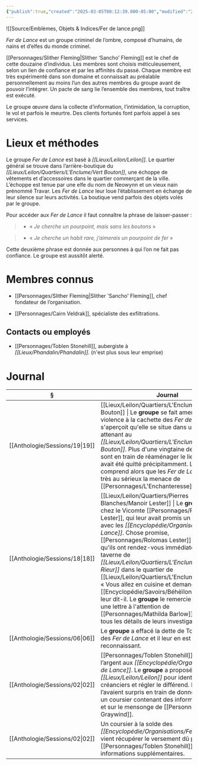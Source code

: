 ```yaml
---
{"publish":true,"created":"2025-03-05T00:12:39.000-05:00","modified":"2025-03-05T00:12:39.000-05:00","cssclasses":""}
---
```



![[Source/Emblèmes, Objets & Indices/Fer de lance.png]]

*Fer de Lance* est un groupe criminel de l’ombre, composé d’humains, de nains et d’elfes du monde criminel. 

[[Personnages/Slither Fleming\|Slither ‘Sancho’ Fleming]] est le chef de cette douzaine d’individus. Les membres sont choisis méticuleusement, selon un lien de confiance et par les affinités du passé. Chaque membre est très expérimenté dans son domaine et connaissait au préalable personnellement au moins l’un des autres membres du groupe avant de pouvoir l’intégrer. Un pacte de sang lie l’ensemble des membres, tout traître est exécuté.

Le groupe œuvre dans la collecte d’information, l’intimidation, la corruption, le vol et parfois le meurtre. Des clients fortunés font parfois appel à ses services.

# Lieux et méthodes

Le groupe *Fer de Lance* est basé à *[[Lieux/Leilon/Leilon]]*. Le quartier général se trouve dans l’arrière-boutique du *[[Lieux/Leilon/Quartiers/L'Enclume/Vert Bouton]]*, une échoppe de vêtements et d’accessoires dans le quartier commerçant de la ville. L’échoppe est tenue par une elfe du nom de Neowynn et un vieux nain prénommé Travar. Les *Fer de Lance* leur loue l’établissement en échange de leur silence sur leurs activités. La boutique vend parfois des objets volés par le groupe.

Pour accéder aux *Fer de Lance* il faut connaître la phrase de laisser-passer :

> - « *Je cherche un pourpoint, mais sans les boutons* »  
  
> - « *Je cherche un habit rare, j’aimerais un pourpoint de fer* »

Cette deuxième phrase est donnée aux personnes à qui l’on ne fait pas confiance. Le groupe est aussitôt alerté.  


# Membres connus

- [[Personnages/Slither Fleming\|Slither 'Sancho' Fleming]], chef fondateur de l’organisation.

- [[Personnages/Cairn Veldrak]], spécialiste des exfiltrations.


## Contacts ou employés

- [[Personnages/Toblen Stonehill]], aubergiste à *[[Lieux/Phandalin/Phandalin]]*. (n'est plus sous leur emprise)

# Journal

| §                                 | Journal                                                                                                                                                                                                                                                                                                                                                                                                                                                                                                                              |
| --------------------------------- | ------------------------------------------------------------------------------------------------------------------------------------------------------------------------------------------------------------------------------------------------------------------------------------------------------------------------------------------------------------------------------------------------------------------------------------------------------------------------------------------------------------------------------------ |
| [[Anthologie/Sessions/19\|19]] | [[Lieux/Leilon/Quartiers/L'Enclume/Vert Bouton]] \| Le **groupe** se fait amener sans violence à la cachette des *Fer de Lance* et s'aperçoit qu'elle se situe dans un bâtiment attenant au *[[Lieux/Leilon/Quartiers/L'Enclume/Vert Bouton]]*. Plus d'une vingtaine de personnes sont en train de réaménager le lieu, comme s'il avait été quitté précipitamment. Le **groupe** comprend alors que les *Fer de Lance* ont pris très au sérieux la menace de [[Personnages/L'Enchanteresse]].                                                                                                                      |
| [[Anthologie/Sessions/18\|18]] | [[Lieux/Leilon/Quartiers/Pierres Blanches/Manoir Lester]] \| Le **groupe** se rend chez le Vicomte [[Personnages/Rolomas Lester]], qui leur avait promis un rendez-vous avec les *[[Encyclopédie/Organisations/Fer de Lance]]*. Chose promise, [[Personnages/Rolomas Lester]] leur indique qu'ils ont rendez-vous immédiatement à la taverne de *[[Lieux/Leilon/Quartiers/L'Enclume/L'Agneau Rieur]]* dans le quartier de [[Lieux/Leilon/Quartiers/L'Enclume/L'Enclume]]. « Vous allez en cuisine et demandez le [[Encyclopédie/Savoirs/Béhèïlon]] spécial », leur dit-il. Le **groupe** le remercie et lui donne une lettre à l'attention de [[Personnages/Mathilda Barlow]], contenant tous les détails de leurs investigations. |
| [[Anthologie/Sessions/06\|06]] | Le **groupe** a effacé la dette de Toblen auprès des *Fer de Lance* et il leur en est éternellement reconnaissant.                                                                                                                                                                                                                                                                                                                                                                                                                   |
| [[Anthologie/Sessions/02\|02]] | [[Personnages/Toblen Stonehill]] doit de l’argent aux *[[Encyclopédie/Organisations/Fer de Lance]]*. Le **groupe** a proposé de se rendre à *[[Lieux/Leilon/Leilon]]* pour identifier ses créanciers et régler le différend. Les aventuriers l’avaient surpris en train de donner une lettre à un coursier contenant des informations sur eux et sur le mensonge de [[Personnages/Linene Graywind]].                                                                                                                                                                                                 |
| [[Anthologie/Sessions/02\|02]] | Un coursier à la solde des *[[Encyclopédie/Organisations/Fer de Lance]]* vient récupérer le versement dû par [[Personnages/Toblen Stonehill]] et des informations supplémentaires.                                                                                                                                                                                                                                                                                                                                                                                          |
